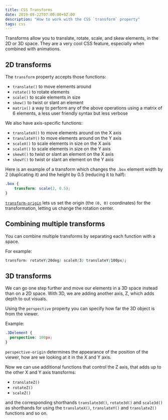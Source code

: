 ```yaml
---
title: CSS Transforms
date: 2019-05-22T07:00:00+02:00
description: "How to work with the CSS `transform` property"
tags: css
---
```


Transforms allow you to translate, rotate, scale, and skew elements, in the 2D or 3D space. They are a very cool CSS feature, especially when combined with animations.

## 2D transforms

The `transform` property accepts those functions:

- `translate()` to move elements around
- `rotate()` to rotate elements
- `scale()` to scale elements in size
- `skew()` to twist or slant an element
- `matrix()` a way to perform any of the above operations using a matrix of 6 elements, a less user friendly syntax but less verbose

We also have axis-specific functions:

- `translateX()` to move elements around on the X axis
- `translateY()` to move elements around on the Y axis
- `scaleX()` to scale elements in size on the X axis
- `scaleY()` to scale elements in size on the Y axis
- `skewX()` to twist or slant an element on the X axis
- `skewY()` to twist or slant an element on the Y axis

Here is an example of a transform which changes the `.box` element width by 2 (duplicating it) and the height by 0.5 (reducing it to half):

```css
.box {
	transform: scale(2, 0.5);
}
```

[`transform-origin`](https://developer.mozilla.org/en-US/docs/Web/CSS/transform-origin) lets us set the origin (the `(0, 0)` coordinates) for the transformation, letting us change the rotation center.

## Combining multiple transforms

You can combine multiple transforms by separating each function with a space.

For example:

```css
transform: rotateY(20deg) scaleX(3) translateY(100px);
```

## 3D transforms

We can go one step further and move our elements in a 3D space instead than on a 2D space. With 3D, we are adding another axis, Z, which adds depth to out visuals.

Using the `perspective` property you can specify how far the 3D object is from the viewer.

Example:

```css
.3Delement {
  perspective: 100px;
}
```

`perspective-origin` determines the appearance of the position of the viewer, how are we looking at it in the X and Y axis.

Now we can use additional functions that control the Z axis, that adds up to the other X and Y axis transforms:

- `translateZ()`
- `rotateZ()`
- `scaleZ()`

and the corresponding shorthands `translate3d()`, `rotate3d()` and `scale3d()` as shorthands for using the `translateX()`, `translateY()` and `translateZ()` functions and so on.

